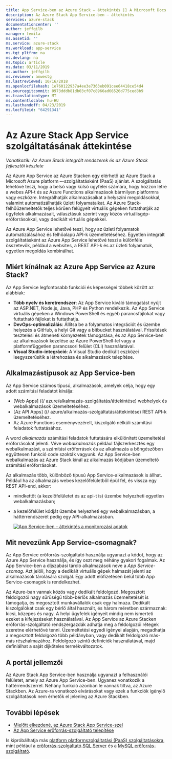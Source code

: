 ```yaml
---
title: App Service-ben az Azure Stack – áttekintés |} A Microsoft Docs
description: Az Azure Stack App Service-ben – áttekintés
services: azure-stack
documentationcenter: ''
author: jeffgilb
manager: femila
ms.assetid: ''
ms.service: azure-stack
ms.workload: app-service
ms.tgt_pltfrm: na
ms.devlang: na
ms.topic: article
ms.date: 03/11/2019
ms.author: jeffgilb
ms.reviewer: anwestg
ms.lastreviewed: 10/16/2018
ms.openlocfilehash: 1e760122937a4ee3e7363eb091cee64418ce54d4
ms.sourcegitcommit: 0973dddb81db03cf07c8966ad66526d775ced8b9
ms.translationtype: MT
ms.contentlocale: hu-HU
ms.lasthandoff: 04/23/2019
ms.locfileid: "64291341"
---
```

# <a name="app-service-on-azure-stack-overview"></a>Az Azure Stack App Service szolgáltatásának áttekintése

*Vonatkozik: Az Azure Stack integrált rendszerek és az Azure Stack fejlesztői készlete*

Az Azure App Service az Azure Stacken egy elérhető az Azure Stack a Microsoft Azure platform –-szolgáltatásként (PaaS) ajánlat. A szolgáltatás lehetővé teszi, hogy a belső vagy külső ügyfelei számára, hogy hozzon létre a webes API-t és az Azure Functions alkalmazások bármilyen platformra vagy eszközre. Integrálhatják alkalmazásaikat a helyszíni megoldásokkal, valamint automatizálhatják üzleti folyamataikat. Az Azure Stack-felhőüzemeltetők teljes körűen felügyelt virtuális gépeken futtathatják az ügyfelek alkalmazásait, választásuk szerint vagy közös virtuálisgép-erőforrásokkal, vagy dedikált virtuális gépekkel.

Az Azure App Service lehetővé teszi, hogy az üzleti folyamatok automatizálásához és felhőalapú API-k üzemeltetéséhez. Egyetlen integrált szolgáltatásként az Azure App Service lehetővé teszi a különféle összetevők, például a websites, a REST API-k és az üzleti folyamatok, egyetlen megoldás kombinálhat.

## <a name="why-offer-azure-app-service-on-azure-stack"></a>Miért kínálnak az Azure App Service az Azure Stack?

Az App Service legfontosabb funkciói és képességei többek között az alábbiak:

- **Több nyelv és keretrendszer**: Az App Service kiváló támogatást nyújt az ASP.NET, Node.js, Java, PHP és Python rendelkezik. Az App Service virtuális gépeken a Windows PowerShell és egyéb parancsfájlokat vagy futtatható fájlokat is futtathatja.
- **DevOps-optimalizálás**: Állítsa be a folyamatos integrációt és üzembe helyezés a GitHub, a helyi Git vagy a bitbucket használatával. Frissítések tesztelési és átmeneti környezetek támogatása, és az App Service-ben az alkalmazások kezelése az Azure PowerShell-lel vagy a platformfüggetlen parancssori felület (CLI) használatával.
- **Visual Studio-integráció**: A Visual Studio dedikált eszközei leegyszerűsítik a létrehozása és alkalmazások telepítése.

## <a name="app-types-in-app-service"></a>Alkalmazástípusok az App Service-ben

Az App Service számos típusú, alkalmazások, amelyek célja, hogy egy adott számítási feladatot kínálja:

- [Web Apps] ((/ azure/alkalmazás-szolgáltatás/áttekintése) webhelyek és webalkalmazások üzemeltetéséhez.
- [Az API Apps] ((/ azure/alkalmazás-szolgáltatás/áttekintése) REST API-k üzemeltetéséhez.
- Az Azure Functions eseményvezérelt, kiszolgáló nélküli számítási feladatok futtatásához.

A word *alkalmazás* számítási feladatok futtatására elkülönített üzemeltetési erőforrásokat jelenti. Véve *webalkalmazás* például fájlszerkesztés egy webalkalmazást, a számítási erőforrások és az alkalmazás a böngészőben együttesen funkció code szokták vagyunk. Az App Service-ben webalkalmazás az Azure Stack kínál az alkalmazás kódjában üzemeltető számítási erőforrásokat.

Az alkalmazás több, különböző típusú App Service-alkalmazások is állhat. Például ha az alkalmazás webes kezelőfelületből épül fel, és vissza egy REST API-end, akkor:

- mindkettőt (a kezelőfelületet és az api-t is) üzembe helyezheti egyetlen webalkalmazásban;
- a kezelőfelület kódját üzembe helyezheti egy webalkalmazásban, a háttérrendszerét pedig egy API-alkalmazásban.

   [![App Service-ben – áttekintés a monitorozási adatok](media/azure-stack-app-service-overview/image01.png "figyelési adatok az App Service áttekintése")](media/azure-stack-app-service-overview/image01.png#lightbox)

## <a name="what-is-an-app-service-plan"></a>Mit nevezünk App Service-csomagnak?

Az App Service erőforrás-szolgáltató használja ugyanazt a kódot, hogy az Azure App Service használja, és így oszt meg néhány gyakori fogalmak. Az App Service-ben a díjszabási tároló alkalmazások neve a *App Service-csomag*. Azt jelöli, hogy a dedikált virtuális gépek halmazát jelenti az alkalmazások tárolására szolgál. Egy adott előfizetésen belül több App Service-csomagok is rendelkezhet.

Az Azure-ban vannak közös vagy dedikált feldolgozó. Megosztott feldolgozói nagy sűrűségű több-bérlős alkalmazás üzemeltetését is támogatja, és megosztott munkavállalók csak egy halmaza. Dedikált kiszolgálókat csak egy bérlő által használt, és három méretben származnak: kicsi, közepes és nagy. A helyi ügyfelek igényeit mindig nem ismerteti ezeket a kifejezéseket használatával. Az App Service az Azure Stacken erőforrás-szolgáltató rendszergazdák adhatja meg a feldolgozói rétegek szeretne elérhetővé tenni. Üzemeltetési egyedi igényei alapján, megadhatja a megosztott feldolgozó több példányban, vagy dedikált feldolgozó más-más részhalmazához. Feldolgozó szintű definíciók használatával, majd definiálhat a saját díjköteles termékváltozatok.

## <a name="portal-features"></a>A portál jellemzői

Az Azure Stack App Service-ben használja ugyanazt a felhasználói felületet, amely az Azure App Service-ben. Ugyanez vonatkozik a háttérrendszerrel. Néhány funkció azonban le vannak tiltva, az Azure Stackben. Az Azure-ra vonatkozó elvárásokat vagy ezek a funkciók igénylő szolgáltatások nem érhetők el jelenleg az Azure Stackben.

## <a name="next-steps"></a>További lépések

- [Mielőtt elkezdené, az Azure Stack App Service-szel](azure-stack-app-service-before-you-get-started.md)
- [Az App Service erőforrás-szolgáltató telepítése](azure-stack-app-service-deploy.md)

Is kipróbálhatja más [platform platformszolgáltatási (PaaS) szolgáltatásokra](azure-stack-offer-services-overview.md), mint például a [erőforrás-szolgáltató SQL Server](azure-stack-sql-resource-provider-deploy.md) és a [MySQL erőforrás-szolgáltató](azure-stack-mysql-resource-provider-deploy.md).

